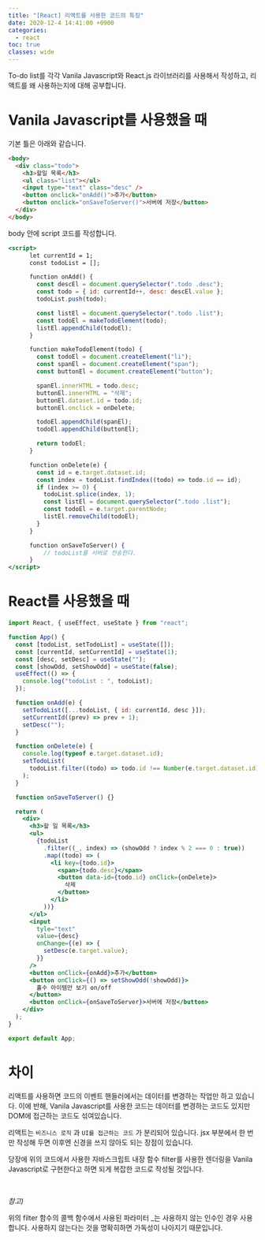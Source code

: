 ```yaml
---
title: "[React] 리액트를 사용한 코드의 특징"
date: 2020-12-4 14:41:00 +0900
categories:
  - react
toc: true
classes: wide
---
```


To-do list를 각각 Vanila Javascript와 React.js 라이브러리를 사용해서 작성하고, 리액트를 왜 사용하는지에 대해 공부합니다.

# Vanila Javascript를 사용했을 때

기본 틀은 아래와 같습니다.

```html
<body>
  <div class="todo">
    <h3>할일 목록</h3>
    <ul class="list"></ul>
    <input type="text" class="desc" />
    <button onclick="onAdd()">추가</button>
    <button onclick="onSaveToServer()">서버에 저장</button>
  </div>
</body>
```

body 안에 script 코드를 작성합니다.

```jsx
<script>
      let currentId = 1;
      const todoList = [];

      function onAdd() {
        const descEl = document.querySelector(".todo .desc");
        const todo = { id: currentId++, desc: descEl.value };
        todoList.push(todo);

        const listEl = document.querySelector(".todo .list");
        const todoEl = makeTodoElement(todo);
        listEl.appendChild(todoEl);
      }

      function makeTodoElement(todo) {
        const todoEl = document.createElement("li");
        const spanEl = document.createElement("span");
        const buttonEl = document.createElement("button");

        spanEl.innerHTML = todo.desc;
        buttonEl.innerHTML = "삭제";
        buttonEl.dataset.id = todo.id;
        buttonEl.onclick = onDelete;

        todoEl.appendChild(spanEl);
        todoEl.appendChild(buttonEl);

        return todoEl;
      }

      function onDelete(e) {
        const id = e.target.dataset.id;
        const index = todoList.findIndex((todo) => todo.id == id);
        if (index >= 0) {
          todoList.splice(index, 1);
          const listEl = document.querySelector(".todo .list");
          const todoEl = e.target.parentNode;
          listEl.removeChild(todoEl);
        }
      }

      function onSaveToServer() {
          // todoList를 서버로 전송한다.
      }
</script>
```

# React를 사용했을 때

```jsx
import React, { useEffect, useState } from "react";

function App() {
  const [todoList, setTodoList] = useState([]);
  const [currentId, setCurrentId] = useState(1);
  const [desc, setDesc] = useState("");
  const [showOdd, setShowOdd] = useState(false);
  useEffect(() => {
    console.log("todoList : ", todoList);
  });

  function onAdd(e) {
    setTodoList([...todoList, { id: currentId, desc }]);
    setCurrentId((prev) => prev + 1);
    setDesc("");
  }

  function onDelete(e) {
    console.log(typeof e.target.dataset.id);
    setTodoList(
      todoList.filter((todo) => todo.id !== Number(e.target.dataset.id))
    );
  }

  function onSaveToServer() {}

  return (
    <div>
      <h3>할 일 목록</h3>
      <ul>
        {todoList
          .filter((_, index) => (showOdd ? index % 2 === 0 : true))
          .map((todo) => (
            <li key={todo.id}>
              <span>{todo.desc}</span>
              <button data-id={todo.id} onClick={onDelete}>
                삭제
              </button>
            </li>
          ))}
      </ul>
      <input
        tyle="text"
        value={desc}
        onChange={(e) => {
          setDesc(e.target.value);
        }}
      />
      <button onClick={onAdd}>추가</button>
      <button onClick={() => setShowOdd(!showOdd)}>
        홀수 아이템만 보기 on/off
      </button>
      <button onClick={onSaveToServer}>서버에 저장</button>
    </div>
  );
}

export default App;
```

# 차이

리액트를 사용하면 코드의 이벤트 핸들러에서는 데이터를 변경하는 작업만 하고 있습니다. 이에 반해, Vanila Javascript를 사용한 코드는 데이터를 변경하는 코드도 있지만 DOM에 접근하는 코드도 섞여있습니다.

리액트는 `비즈니스 로직` 과 `UI를 접근하는 코드` 가 분리되어 있습니다. jsx 부분에서 한 번만 작성해 두면 이후엔 신경을 쓰지 않아도 되는 장점이 있습니다.

당장에 위의 코드에서 사용한 자바스크립트 내장 함수 filter를 사용한 렌더링을 Vanila Javascript로 구현한다고 하면 되게 복잡한 코드로 작성될 것입니다.

<br>

_참고)_

위의 filter 함수의 콜백 함수에서 사용된 파라미터 _는 사용하지 않는 인수인 경우 사용합니다. 사용하지 않는다는 것을 명확히하면 가독성이 나아지기 때문입니다.
